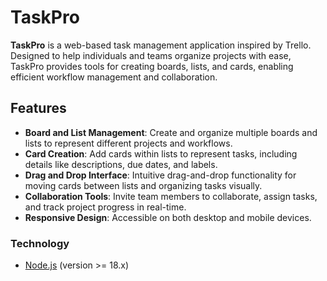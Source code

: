 # TaskPro

**TaskPro** is a web-based task management application inspired by Trello. Designed to help individuals and teams organize projects with ease, TaskPro provides tools for creating boards, lists, and cards, enabling efficient workflow management and collaboration.

## Features

- **Board and List Management**: Create and organize multiple boards and lists to represent different projects and workflows.
- **Card Creation**: Add cards within lists to represent tasks, including details like descriptions, due dates, and labels.
- **Drag and Drop Interface**: Intuitive drag-and-drop functionality for moving cards between lists and organizing tasks visually.
- **Collaboration Tools**: Invite team members to collaborate, assign tasks, and track project progress in real-time.
- **Responsive Design**: Accessible on both desktop and mobile devices.

### Technology

- [Node.js](https://nodejs.org/) (version >= 18.x)

